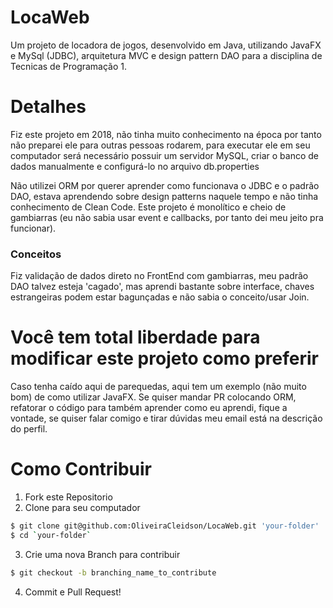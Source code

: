 # LocaWeb
Um projeto de locadora de jogos, desenvolvido em Java, utilizando JavaFX e MySql (JDBC), arquitetura MVC e design pattern DAO para a disciplina de Tecnicas de Programação 1.

# Detalhes
Fiz este projeto em 2018, não tinha muito conhecimento na época por tanto não preparei ele para outras pessoas rodarem, para executar ele em seu computador será necessário possuir um servidor MySQL, criar o banco de dados manualmente e configurá-lo no arquivo db.properties

Não utilizei ORM por querer aprender como funcionava o JDBC e o padrão DAO, estava aprendendo sobre design patterns naquele tempo e não tinha conhecimento de Clean Code. Este projeto é monolítico e cheio de gambiarras (eu não sabia usar event e callbacks, por tanto dei meu jeito pra funcionar).

### Conceitos
Fiz validação de dados direto no FrontEnd com gambiarras, meu padrão DAO talvez esteja 'cagado', mas aprendi bastante sobre interface, chaves estrangeiras podem estar bagunçadas e não sabia o conceito/usar Join.

# Você tem total liberdade para modificar este projeto como preferir
Caso tenha caído aqui de parequedas, aqui tem um exemplo (não muito bom) de como utilizar JavaFX. Se quiser mandar PR colocando ORM, refatorar o código para também aprender como eu aprendi, fique a vontade, se quiser falar comigo e tirar dúvidas meu email está na descrição do perfil. 

# Como Contribuir
1. Fork este Repositorio
2. Clone para seu computador
```sh
$ git clone git@github.com:OliveiraCleidson/LocaWeb.git 'your-folder'
$ cd `your-folder`
```
3. Crie uma nova Branch para contribuir
```sh
$ git checkout -b branching_name_to_contribute
```
4. Commit e Pull Request!
